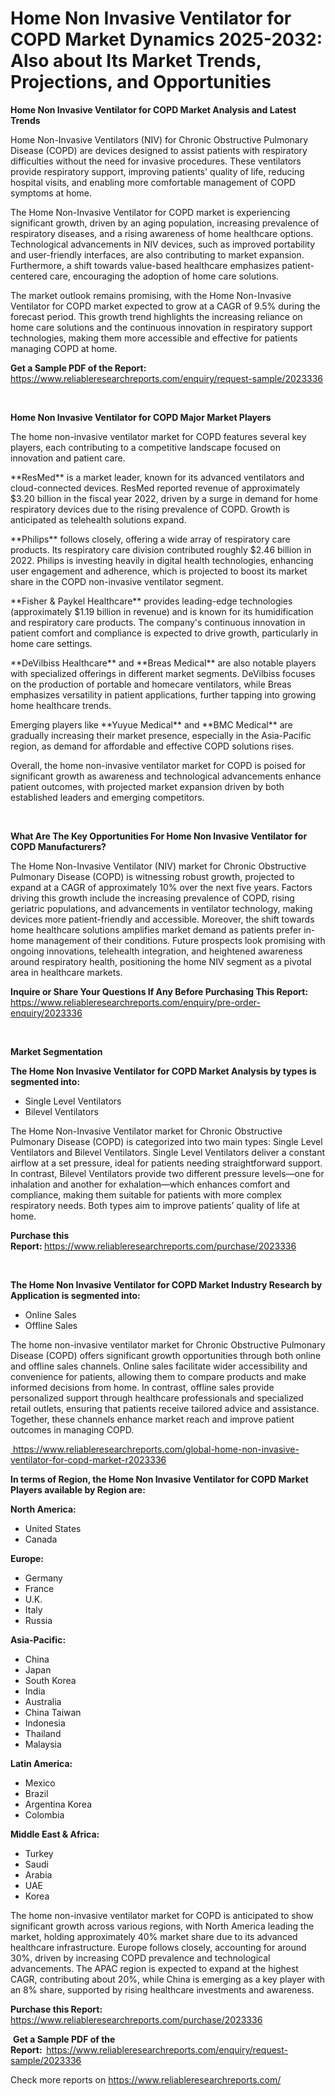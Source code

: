 <p><h1>Home Non Invasive Ventilator for COPD Market Dynamics 2025-2032: Also about Its Market Trends, Projections, and Opportunities</h1></p><p><strong>Home Non Invasive Ventilator for COPD Market Analysis and Latest Trends</strong></p>
<p><p>Home Non-Invasive Ventilators (NIV) for Chronic Obstructive Pulmonary Disease (COPD) are devices designed to assist patients with respiratory difficulties without the need for invasive procedures. These ventilators provide respiratory support, improving patients' quality of life, reducing hospital visits, and enabling more comfortable management of COPD symptoms at home.</p><p>The Home Non-Invasive Ventilator for COPD market is experiencing significant growth, driven by an aging population, increasing prevalence of respiratory diseases, and a rising awareness of home healthcare options. Technological advancements in NIV devices, such as improved portability and user-friendly interfaces, are also contributing to market expansion. Furthermore, a shift towards value-based healthcare emphasizes patient-centered care, encouraging the adoption of home care solutions.</p><p>The market outlook remains promising, with the Home Non-Invasive Ventilator for COPD market expected to grow at a CAGR of 9.5% during the forecast period. This growth trend highlights the increasing reliance on home care solutions and the continuous innovation in respiratory support technologies, making them more accessible and effective for patients managing COPD at home.</p></p>
<p><strong>Get a Sample PDF of the Report:&nbsp;</strong> <a href="https://www.reliableresearchreports.com/enquiry/request-sample/2023336?utm_campaign=3430&utm_medium=2&utm_source=Github&utm_content=ia&utm_term=29032025&utm_id=home-non-invasive-ventilator-for-copd">https://www.reliableresearchreports.com/enquiry/request-sample/2023336</a></p>
<p>&nbsp;</p>
<p><strong>Home Non Invasive Ventilator for COPD Major Market Players</strong></p>
<p><p>The home non-invasive ventilator market for COPD features several key players, each contributing to a competitive landscape focused on innovation and patient care. </p><p>**ResMed** is a market leader, known for its advanced ventilators and cloud-connected devices. ResMed reported revenue of approximately $3.20 billion in the fiscal year 2022, driven by a surge in demand for home respiratory devices due to the rising prevalence of COPD. Growth is anticipated as telehealth solutions expand.</p><p>**Philips** follows closely, offering a wide array of respiratory care products. Its respiratory care division contributed roughly $2.46 billion in 2022. Philips is investing heavily in digital health technologies, enhancing user engagement and adherence, which is projected to boost its market share in the COPD non-invasive ventilator segment.</p><p>**Fisher & Paykel Healthcare** provides leading-edge technologies (approximately $1.19 billion in revenue) and is known for its humidification and respiratory care products. The company's continuous innovation in patient comfort and compliance is expected to drive growth, particularly in home care settings.</p><p>**DeVilbiss Healthcare** and **Breas Medical** are also notable players with specialized offerings in different market segments. DeVilbiss focuses on the production of portable and homecare ventilators, while Breas emphasizes versatility in patient applications, further tapping into growing home healthcare trends.</p><p>Emerging players like **Yuyue Medical** and **BMC Medical** are gradually increasing their market presence, especially in the Asia-Pacific region, as demand for affordable and effective COPD solutions rises.</p><p>Overall, the home non-invasive ventilator market for COPD is poised for significant growth as awareness and technological advancements enhance patient outcomes, with projected market expansion driven by both established leaders and emerging competitors.</p></p>
<p>&nbsp;</p>
<p><strong>What Are The Key Opportunities For Home Non Invasive Ventilator for COPD Manufacturers?</strong></p>
<p><p>The Home Non-Invasive Ventilator (NIV) market for Chronic Obstructive Pulmonary Disease (COPD) is witnessing robust growth, projected to expand at a CAGR of approximately 10% over the next five years. Factors driving this growth include the increasing prevalence of COPD, rising geriatric populations, and advancements in ventilator technology, making devices more patient-friendly and accessible. Moreover, the shift towards home healthcare solutions amplifies market demand as patients prefer in-home management of their conditions. Future prospects look promising with ongoing innovations, telehealth integration, and heightened awareness around respiratory health, positioning the home NIV segment as a pivotal area in healthcare markets.</p></p>
<p><strong>Inquire or Share Your Questions If Any Before Purchasing This Report:</strong> <a href="https://www.reliableresearchreports.com/enquiry/pre-order-enquiry/2023336?utm_campaign=3430&utm_medium=2&utm_source=Github&utm_content=ia&utm_term=29032025&utm_id=home-non-invasive-ventilator-for-copd">https://www.reliableresearchreports.com/enquiry/pre-order-enquiry/2023336</a></p>
<p>&nbsp;</p>
<p><strong>Market Segmentation</strong></p>
<p><strong>The Home Non Invasive Ventilator for COPD Market Analysis by types is segmented into:</strong></p>
<p><ul><li>Single Level Ventilators</li><li>Bilevel Ventilators</li></ul></p>
<p><p>The Home Non-Invasive Ventilator market for Chronic Obstructive Pulmonary Disease (COPD) is categorized into two main types: Single Level Ventilators and Bilevel Ventilators. Single Level Ventilators deliver a constant airflow at a set pressure, ideal for patients needing straightforward support. In contrast, Bilevel Ventilators provide two different pressure levels—one for inhalation and another for exhalation—which enhances comfort and compliance, making them suitable for patients with more complex respiratory needs. Both types aim to improve patients’ quality of life at home.</p></p>
<p><strong>Purchase this Report:&nbsp;</strong><a href="https://www.reliableresearchreports.com/purchase/2023336?utm_campaign=3430&utm_medium=2&utm_source=Github&utm_content=ia&utm_term=29032025&utm_id=home-non-invasive-ventilator-for-copd">https://www.reliableresearchreports.com/purchase/2023336</a></p>
<p>&nbsp;</p>
<p><strong>The Home Non Invasive Ventilator for COPD Market Industry Research by Application is segmented into:</strong></p>
<p><ul><li>Online Sales</li><li>Offline Sales</li></ul></p>
<p><p>The home non-invasive ventilator market for Chronic Obstructive Pulmonary Disease (COPD) offers significant growth opportunities through both online and offline sales channels. Online sales facilitate wider accessibility and convenience for patients, allowing them to compare products and make informed decisions from home. In contrast, offline sales provide personalized support through healthcare professionals and specialized retail outlets, ensuring that patients receive tailored advice and assistance. Together, these channels enhance market reach and improve patient outcomes in managing COPD.</p></p>
<p><a href="https://www.reliableresearchreports.com/global-home-non-invasive-ventilator-for-copd-market-r2023336?utm_campaign=3430&utm_medium=2&utm_source=Github&utm_content=ia&utm_term=29032025&utm_id=home-non-invasive-ventilator-for-copd">&nbsp;https://www.reliableresearchreports.com/global-home-non-invasive-ventilator-for-copd-market-r2023336</a></p>
<p><strong>In terms of Region, the Home Non Invasive Ventilator for COPD Market Players available by Region are:</strong></p>
<p>
    <p> <strong> North America: </strong>
        <ul>
            <li>United States</li>
            <li>Canada</li>
        </ul>
        </p> 
    <p> <strong> Europe: </strong>
        <ul>
            <li>Germany</li>
            <li>France</li>
            <li>U.K.</li>
            <li>Italy</li>
            <li>Russia</li>
        </ul>
        </p> 
    <p> <strong> Asia-Pacific: </strong>
        <ul>
            <li>China</li>
            <li>Japan</li>
            <li>South Korea</li>
            <li>India</li>
            <li>Australia</li>
            <li>China Taiwan</li>
            <li>Indonesia</li>
            <li>Thailand</li>
            <li>Malaysia</li>
        </ul>
        </p> 
    <p> <strong> Latin America: </strong>
        <ul>
            <li>Mexico</li>
            <li>Brazil</li>
            <li>Argentina Korea</li>
            <li>Colombia</li>
        </ul>
        </p> 
    <p> <strong> Middle East & Africa: </strong>
        <ul>
            <li>Turkey</li>
            <li>Saudi</li>
            <li>Arabia</li>
            <li>UAE</li>
            <li>Korea</li>
        </ul>
    </p>
    </p>
<p><p>The home non-invasive ventilator market for COPD is anticipated to show significant growth across various regions, with North America leading the market, holding approximately 40% market share due to its advanced healthcare infrastructure. Europe follows closely, accounting for around 30%, driven by increasing COPD prevalence and technological advancements. The APAC region is expected to expand at the highest CAGR, contributing about 20%, while China is emerging as a key player with an 8% share, supported by rising healthcare investments and awareness.</p></p>
<p><strong>Purchase this Report: </strong><a href="https://www.reliableresearchreports.com/purchase/2023336?utm_campaign=3430&utm_medium=2&utm_source=Github&utm_content=ia&utm_term=29032025&utm_id=home-non-invasive-ventilator-for-copd">https://www.reliableresearchreports.com/purchase/2023336</a></p>
<p>&nbsp;<strong>Get a Sample PDF of the Report:&nbsp;&nbsp;</strong><a href="https://www.reliableresearchreports.com/enquiry/request-sample/2023336?utm_campaign=3430&utm_medium=2&utm_source=Github&utm_content=ia&utm_term=29032025&utm_id=home-non-invasive-ventilator-for-copd">https://www.reliableresearchreports.com/enquiry/request-sample/2023336</a></p>
<p><strong></strong></p>
<p>Check more reports on <a href="https://www.reliableresearchreports.com/?utm_campaign=3430&utm_medium=2&utm_source=Github&utm_content=ia&utm_term=29032025&utm_id=home-non-invasive-ventilator-for-copd">https://www.reliableresearchreports.com/</a></p>